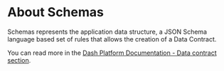 # About Schemas

Schemas represents the application data structure, a JSON Schema language based set of rules that allows the creation of a Data Contract.

You can read more in the [Dash Platform Documentation - Data contract section](../../explanations/platform-protocol-data-contract.md).
